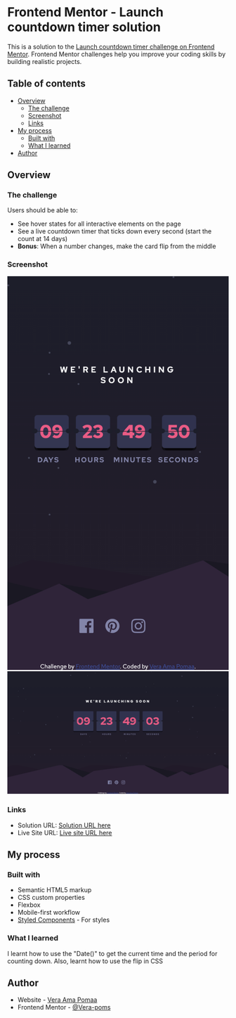 # Frontend Mentor - Launch countdown timer solution

This is a solution to the [Launch countdown timer challenge on Frontend Mentor](https://www.frontendmentor.io/challenges/launch-countdown-timer-N0XkGfyz-). Frontend Mentor challenges help you improve your coding skills by building realistic projects. 

## Table of contents

- [Overview](#overview)
  - [The challenge](#the-challenge)
  - [Screenshot](#screenshot)
  - [Links](#links)
- [My process](#my-process)
  - [Built with](#built-with)
  - [What I learned](#what-i-learned)
- [Author](#author)


## Overview

### The challenge

Users should be able to:

- See hover states for all interactive elements on the page
- See a live countdown timer that ticks down every second (start the count at 14 days)
- **Bonus**: When a number changes, make the card flip from the middle

### Screenshot

![](./design/countdown-mobile.png)
![](./design/countdown-desktop.png)


### Links

- Solution URL: [Solution URL here](https://github.com/Vera-poms/launch-countdown-timer)
- Live Site URL: [Live site URL here](https://your-live-site-url.com)

## My process

### Built with

- Semantic HTML5 markup
- CSS custom properties
- Flexbox
- Mobile-first workflow
- [Styled Components](https://styled-components.com/) - For styles

### What I learned

I learnt how to use the "Date()" to get the current time and the period for counting down.
Also, learnt how to use the flip in CSS

## Author

- Website - [Vera Ama Pomaa](https://www.github/Vera-poms.com)
- Frontend Mentor - [@Vera-poms](https://www.frontendmentor.io/profile/Vera-poms)

